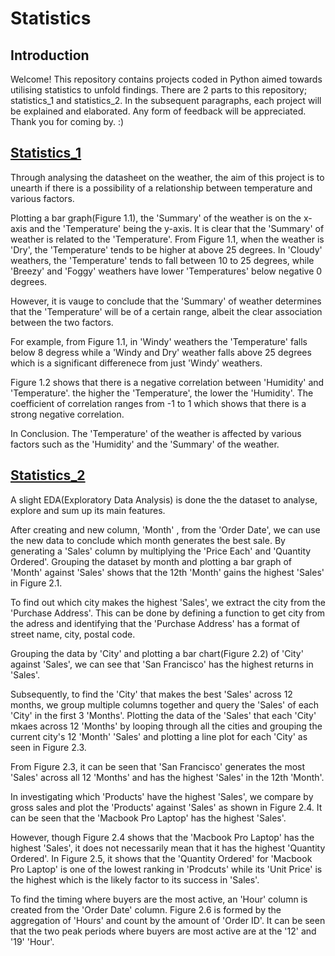 # Statistics

## Introduction


Welcome! This repository contains projects coded in Python aimed towards utilising statistics to unfold findings.
There are 2 parts to this repository; statistics_1 and statistics_2. In the subsequent paragraphs, each project will be explained and elaborated. 
Any form of feedback will be appreciated. Thank you for coming by. :) 
  
  
## [Statistics_1](statistics_1.ipynb)

Through analysing the datasheet on the weather, the aim of this project is to unearth if there is a possibility of a relationship between temperature and various factors.

Plotting a bar graph(Figure 1.1), the 'Summary' of the weather is on the x-axis and the 'Temperature' being the y-axis. It is clear that the 'Summary' of weather is related to the 'Temperature'. From Figure 1.1, when the weather is 'Dry', the 'Temperature' tends to be higher at above 25 degrees. In 'Cloudy' weathers, the 'Temperature' tends to fall between 10 to 25 degrees, while 'Breezy' and 'Foggy' weathers have lower 'Temperatures' below negative 0 degrees. 

However, it is vauge to conclude that the 'Summary' of weather determines that the 'Temperature' will be of a certain range, albeit the clear association between the two factors. 

For example, from Figure 1.1, in 'Windy' weathers the 'Temperature' falls below 8 degress while a 'Windy and Dry' weather falls above 25 degrees which is a significant differenece from just 'Windy' weathers. 

Figure 1.2 shows that there is a negative correlation between 'Humidity' and 'Temperature'. the higher the 'Temperature', the lower the 'Humidity'. The coefficient of correlation ranges from -1 to 1 which shows that there is a strong negative correlation.

In Conclusion. The 'Temperature' of the weather is affected by various factors such as the 'Humidity' and the 'Summary' of the weather. 


## [Statistics_2](statistics_2.ipynb)

A slight EDA(Exploratory Data Analysis) is done the the dataset to analyse, explore and sum up its main features.

After creating and new column, 'Month' , from the 'Order Date', we can use the new data to conclude which month generates the best sale.
By generating a 'Sales' column by multiplying the 'Price Each' and 'Quantity Ordered'. Grouping the dataset by month and plotting a bar graph of 'Month' against 'Sales' shows that the 12th 'Month' gains the highest 'Sales' in Figure 2.1. 

To find out which city makes the highest 'Sales', we extract the city from the 'Purchase Address'. This can be done by defining a function to get city from the adress and identifying that the 'Purchase Address' has a format of street name, city, postal code. 

Grouping the data by 'City' and plotting a bar chart(Figure 2.2) of 'City' against 'Sales', we can see that 'San Francisco' has the highest returns in 'Sales'.

Subsequently, to find the 'City' that makes the best 'Sales' across 12 months, we group multiple columns together and query the 'Sales' of each 'City' in the first 3 'Months'.  Plotting the data of the 'Sales' that each 'City' mkaes across 12 'Months' by looping through all the cities and grouping the current city's 12 'Month' 'Sales' and plotting a line plot for each 'City' as seen in Figure 2.3. 

From Figure 2.3, it can be seen that 'San Francisco' generates the most 'Sales' across all 12 'Months' and has the highest 'Sales' in the 12th 'Month'.

In investigating which 'Products' have the highest 'Sales', we compare by gross sales and plot the 'Products' against 'Sales' as shown in Figure 2.4. It can be seen that the 'Macbook Pro Laptop' has the highest 'Sales'. 

However, though Figure 2.4 shows that the 'Macbook Pro Laptop' has the highest 'Sales', it does not necessarily mean that it has the highest 'Quantity Ordered'. In Figure 2.5, it shows that the 'Quantity Ordered' for 'Macbook Pro Laptop' is one of the lowest ranking in 'Prodcuts' while its 'Unit Price' is the highest which is the likely factor to its success in 'Sales'.

To find the timing where buyers are the most active, an 'Hour' column is created from the 'Order Date' column. Figure 2.6 is formed by the aggregation of 'Hours' and count by the amount of 'Order ID'. It can be seen that the two peak periods where buyers are most active are at the  '12' and '19' 'Hour'.  
